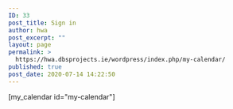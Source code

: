 ```yaml
---
ID: 33
post_title: Sign in
author: hwa
post_excerpt: ""
layout: page
permalink: >
  https://hwa.dbsprojects.ie/wordpress/index.php/my-calendar/
published: true
post_date: 2020-07-14 14:22:50
---
```

[my_calendar id="my-calendar"]